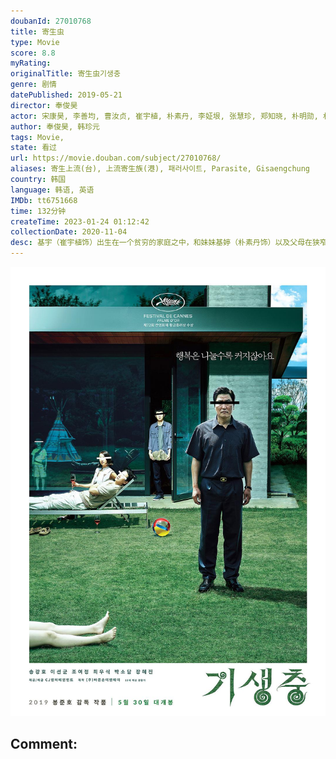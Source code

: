 ```yaml
---
doubanId: 27010768
title: 寄生虫
type: Movie
score: 8.8
myRating: 
originalTitle: 寄生虫기생충
genre: 剧情
datePublished: 2019-05-21
director: 奉俊昊
actor: 宋康昊, 李善均, 曹汝贞, 崔宇植, 朴素丹, 李姃垠, 张慧珍, 郑知晓, 朴明勋, 朴叙俊, 朴根禄, 郑贤俊, 朴孝新, 安德烈亚斯·弗龙克, 郑益汉, 李东勇, 李柱亨, 郑伊书, 金河彦, 朴在琓, 金圭白, 李璐雅, 金永洲, 李相京
author: 奉俊昊, 韩珍元
tags: Movie, 
state: 看过
url: https://movie.douban.com/subject/27010768/
aliases: 寄生上流(台), 上流寄生族(港), 패러사이트, Parasite, Gisaengchung
country: 韩国
language: 韩语, 英语
IMDb: tt6751668
time: 132分钟
createTime: 2023-01-24 01:12:42
collectionDate: 2020-11-04
desc: 基宇（崔宇植饰）出生在一个贫穷的家庭之中，和妹妹基婷（朴素丹饰）以及父母在狭窄的地下室里过着相依为命的日子。一天，基宇的同学上门拜访，他告诉基宇，自己在一个有钱人家里给他们的女儿做家教，太太是一个...
---
```


![image](assets/p2561439800.jpg)

Comment: 
---

